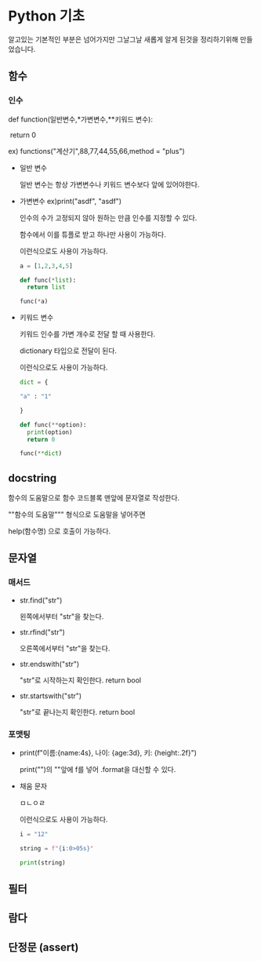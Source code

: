 # Python 기초

알고있는 기본적인 부분은 넘어가지만 그날그날 새롭게 알게 된것을 정리하기위해 만들었습니다.

## 함수

### 인수

def function(일반변수,*가변변수,**키워드 변수):

​	return 0

ex) functions("계산기",88,77,44,55,66,method = "plus")

* 일반 변수

  일반 변수는 항상 가변변수나 키워드 변수보다 앞에 있어야한다.

* 가변변수 ex)print("asdf", "asdf")

  인수의 수가 고정되지 않아 원하는 만큼 인수를 지정할 수 있다.

  함수에서 이를 튜플로 받고 하나만 사용이 가능하다.

  이런식으로도 사용이 가능하다.

  ```python
  a = [1,2,3,4,5]
  
  def func(*list):
  	return list
  
  func(*a)
  ```

  

  

* 키워드 변수

  키워드 인수를 가변 개수로 전달 할 때 사용한다.

  dictionary 타입으로 전달이 된다.
  
  이런식으로도 사용이 가능하다.
  
  ```python
  dict = {
  
  "a" : "1"
  
  }
  
  def func(**option):
  	print(option)
  	return 0
  
  func(**dict)
  ```
  
  
  
  
  
  

 ## docstring

함수의 도움말으로 함수 코드블록 맨앞에 문자열로 작성한다.

""함수의 도움말""" 형식으로 도움말을 넣어주면 

help(함수명) 으로 호출이 가능하다.



## 문자열

### 매서드

* str.find("str")

  왼쪽에서부터 "str"을 찾는다.

* str.rfind("str")

  오른쪽에서부터 "str"을 찾는다.

* str.endswith("str")

  "str"로 시작하는지 확인한다. return bool

* str.startswith("str")

  "str"로 끝나는지 확인한다. return bool

  

 ### 포맷팅

* print(f"이름:{name:4s}, 나이: {age:3d}, 키: {height:.2f}")

  print("")의 ""앞에 f를 넣어 .format을 대신할 수 있다.

* 채움 문자

  ㅁㄴㅇㄹ

  이런식으로도 사용이 가능하다.

  ```python
  i = "12"
  
  string = f"{i:0>05s}"
  
  print(string)
  ```

  

## 필터





## 람다 





## 단정문 (assert)

